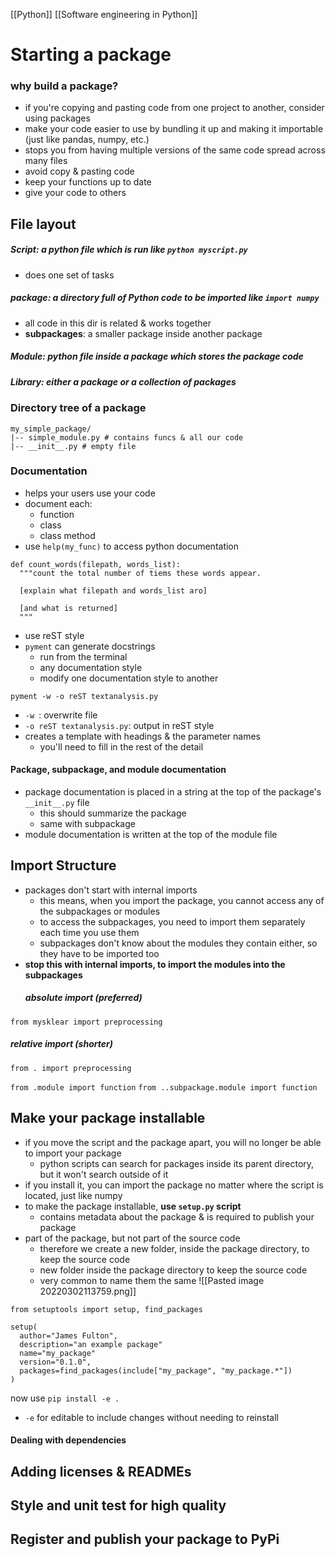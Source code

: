 [[Python]] [[Software engineering in Python]]

# Starting a package
### why build a package?
- if you're copying and pasting code from one project to another, consider using packages
-  make your code easier to use by bundling it up and making it importable (just like pandas, numpy, etc.)
-  stops you from having multiple versions of the same code spread across many files
  -   avoid copy & pasting code
  -   keep your functions up to date
  -   give your code to others

## File layout
##### Script: a python file which is run like `python myscript.py`
- does one set of tasks
##### package: a directory full of Python code to be imported like `import numpy`
- all code in this dir is related & works together
- **subpackages**: a smaller package inside another package
##### Module: python file inside a package which stores the package code
##### Library: either a package or a collection of packages

### Directory tree of a package
```
my_simple_package/ 
|-- simple_module.py # contains funcs & all our code
|-- __init__.py # empty file
```

### Documentation
- helps your users use your code
- document each:
  - function
  - class
  - class method
- use `help(my_func)` to access python documentation

```
def count_words(filepath, words_list):
  """count the total number of tiems these words appear.
  
  [explain what filepath and words_list aro]
  
  [and what is returned]
  """
```

- use reST style
- `pyment` can generate docstrings
  -  run from the terminal
  -  any documentation style
  -  modify one documentation style to another

`pyment -w -o reST textanalysis.py`
- `-w `: overwrite file
- `-o reST textanalysis.py`: output in reST style
- creates a template with headings & the parameter names
  - you'll need to fill in the rest of the detail

#### Package, subpackage, and module documentation
- package documentation  is placed in a string at the top of the package's `__init__.py` file
  - this should summarize the package
  - same with subpackage
- module documentation is written at the top of the module file

## Import Structure
- packages don't start with internal imports
  - this means, when you import the package, you cannot access any of the subpackages or modules
  - to access the subpackages, you need to import them separately each time you use them
  - subpackages don't know about the modules they contain either, so they have to be imported too
- **stop this with internal imports, to import the modules into the subpackages**
  ##### absolute import (preferred)
 `from mysklear import preprocessing`
 ##### relative import (shorter)
 `from . import preprocessing`
 
`from .module import function`
`from ..subpackage.module import function`
 
## Make your package installable 
- if you move the script and the package apart, you will no longer be able to import your package
  - python scripts can search for packages inside its parent directory, but it won't search outside of it
- if you install it, you can import the package no matter where the script is located, just like numpy
- to make the package installable, **use `setup.py` script**
  - contains metadata about the package & is required to publish your package
- part of the package, but not part of the source code
  - therefore we create a new folder, inside the package directory, to keep the source code
  - new folder inside the package directory to keep the source code
  - very common to name them the same
![[Pasted image 20220302113759.png]]

```
from setuptools import setup, find_packages

setup(
  author="James Fulton",
  description="an example package"
  name="my_package"
  version="0.1.0",
  packages=find_packages(include["my_package", "my_package.*"])
)
```
now use `pip install -e .`
- `-e` for editable to include changes without needing to reinstall
#### Dealing with dependencies
## Adding licenses & READMEs
## Style and unit test for high quality
## Register and publish your package to PyPi